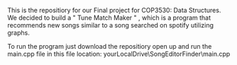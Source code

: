 This is the repositiory for our Final project for COP3530: Data Structures. We decided to build a
" Tune Match Maker " , which is a program that recommends new songs similar to a song searched 
on spotify utilizing graphs. 

To run the program just download the repositiory open up and run the main.cpp file in this file location: 
yourLocalDrive\SongEditorFinder\main.cpp

